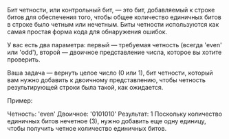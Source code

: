 Бит четности, или контрольный бит, — это бит, добавляемый к строке битов для обеспечения того, чтобы общее количество единичных битов в строке было четным или нечетным. Биты четности используются как самая простая форма кода для обнаружения ошибок.

У вас есть два параметра: первый — требуемая четность (всегда 'even' или 'odd'), второй — двоичное представление числа, которое вы хотите проверить.

Ваша задача — вернуть целое число (0 или 1), бит четности, который вам нужно добавить к двоичному представлению, чтобы четность результирующей строки была такой, как ожидается.

Пример:

Четность: 'even'
Двоичное: '0101010'
Результат: 1
Поскольку количество единичных битов нечетное (3), нужно добавить еще одну единицу, чтобы получить четное количество единичных битов.
